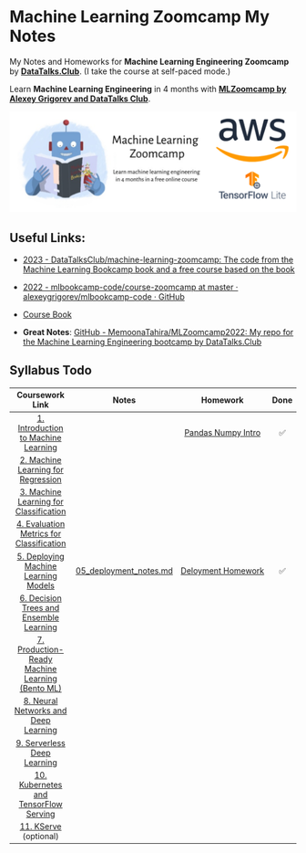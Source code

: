 # Machine Learning Zoomcamp My Notes

My Notes and Homeworks for **Machine Learning Engineering Zoomcamp** by [**DataTalks.Club**](https://twitter.com/DataTalksClub). (I take the course at self-paced mode.)

Learn **Machine Learning Engineering** in 4 months with [**MLZoomcamp by Alexey Grigorev and DataTalks Club**](https://github.com/DataTalksClub/machine-learning-zoomcamp).

![cover](https://github.com/AhmetEkiz/MLZoomcamp2022/blob/main/images/cover.png?raw=true)

## Useful Links:

- [2023 - DataTalksClub/machine-learning-zoomcamp: The code from the Machine Learning Bookcamp book and a free course based on the book](https://github.com/DataTalksClub/machine-learning-zoomcamp)

- [2022 - mlbookcamp-code/course-zoomcamp at master · alexeygrigorev/mlbookcamp-code · GitHub](https://github.com/alexeygrigorev/mlbookcamp-code/tree/master/course-zoomcamp)

- [Course Book](https://mlbookcamp.com/)

- **Great Notes**: [GitHub - MemoonaTahira/MLZoomcamp2022: My repo for the Machine Learning Engineering bootcamp by DataTalks.Club](https://github.com/MemoonaTahira/MLZoomcamp2022)

## Syllabus Todo

| Coursework Link                                                                                                                                                   | Notes                                                                                                                | Homework                                                                                                         | Done |
|:-----------------------------------------------------------------------------------------------------------------------------------------------------------------:|:--------------------------------------------------------------------------------------------------------------------:|:----------------------------------------------------------------------------------------------------------------:|:----:|
| [1. Introduction to Machine Learning](https://github.com/alexeygrigorev/mlbookcamp-code/tree/master/course-zoomcamp#1-introduction-to-machine-learning)           |                                                                                                                      | [Pandas Numpy Intro](https://github.com/AhmetEkiz/machine-learning-zoomcamp/blob/main/01_intro/Homework_1.ipynb) | ✅    |
| [2. Machine Learning for Regression](https://github.com/alexeygrigorev/mlbookcamp-code/tree/master/course-zoomcamp#2-machine-learning-for-regression)             |                                                                                                                      |                                                                                                                  |      |
| [3. Machine Learning for Classification](https://github.com/alexeygrigorev/mlbookcamp-code/tree/master/course-zoomcamp#3-machine-learning-for-classification)     |                                                                                                                      |                                                                                                                  |      |
| [4. Evaluation Metrics for Classification](https://github.com/alexeygrigorev/mlbookcamp-code/tree/master/course-zoomcamp#4-evaluation-metrics-for-classification) |                                                                                                                      |                                                                                                                  |      |
| [5. Deploying Machine Learning Models](https://github.com/alexeygrigorev/mlbookcamp-code/tree/master/course-zoomcamp#5-deploying-machine-learning-models)         | [05_deployment_notes.md](https://github.com/AhmetEkiz/MLZoomcamp2022/blob/main/05_deployment/05_deployment_notes.md) | [Deloyment Homework](https://github.com/AhmetEkiz/MLZoomcamp2022/tree/main/05_deployment_homework)               | ✅    |
| [6. Decision Trees and Ensemble Learning](https://github.com/alexeygrigorev/mlbookcamp-code/tree/master/course-zoomcamp#6-decision-trees-and-ensemble-learning)   |                                                                                                                      |                                                                                                                  |      |
| [7. Production-Ready Machine Learning (Bento ML)](https://github.com/alexeygrigorev/mlbookcamp-code/blob/master/course-zoomcamp/07-bentoml-production)            |                                                                                                                      |                                                                                                                  |      |
| [8. Neural Networks and Deep Learning](https://github.com/alexeygrigorev/mlbookcamp-code/tree/master/course-zoomcamp#8-neural-networks-and-deep-learning)         |                                                                                                                      |                                                                                                                  |      |
| [9. Serverless Deep Learning](https://github.com/alexeygrigorev/mlbookcamp-code/tree/master/course-zoomcamp#9-serverless-deep-learning)                           |                                                                                                                      |                                                                                                                  |      |
| [10. Kubernetes and TensorFlow Serving](https://github.com/alexeygrigorev/mlbookcamp-code/tree/master/course-zoomcamp#10-kubernetes-and-tensorflow-serving)       |                                                                                                                      |                                                                                                                  |      |
| [11. KServe](https://github.com/alexeygrigorev/mlbookcamp-code/blob/master/course-zoomcamp/11-kserve) (optional)                                                  |                                                                                                                      |                                                                                                                  |      |
